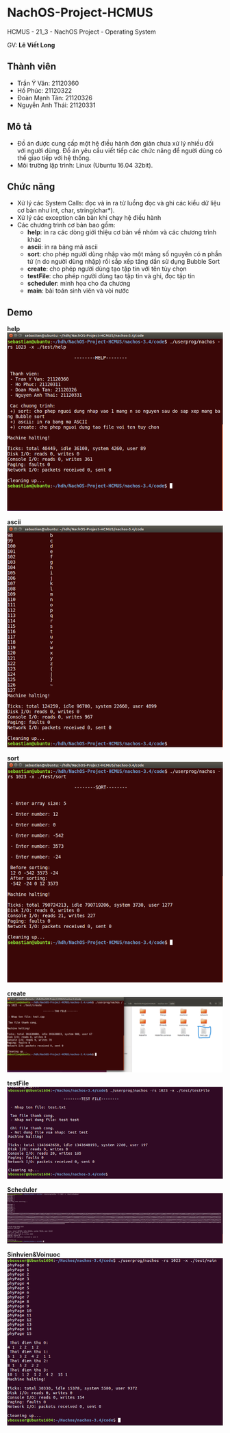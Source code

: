 # NachOS-Project-HCMUS
HCMUS - 21_3 - NachOS Project - Operating System

GV: **Lê Viết Long**

## Thành viên
- Trần Ý Văn: 21120360
- Hồ Phúc: 21120322
- Đoàn Mạnh Tân: 21120326
- Nguyễn Anh Thái: 21120331

## Mô tả
- Đồ án được cung cấp một hệ điều hành đơn giản chưa xử lý nhiều đối với người dùng. Đồ án yêu cầu viết tiếp các chức năng để người dùng
có thể giao tiếp với hệ thống.
- Môi trường lập trình: Linux (Ubuntu 16.04 32bit).

## Chức năng
- Xử lý các System Calls: đọc và in ra từ luồng đọc và ghi các kiểu dữ liệu cơ bản như int, char, string(char*).
- Xử lý các exception căn bản khi chạy hệ điều hành
- Các chương trình cơ bản bao gồm:
  * **help**: in ra các dòng giới thiệu cơ bản về nhóm và các chương trình khác
  * **ascii**: in ra bảng mã ascii
  * **sort**: cho phép người dùng nhập vào một mảng số nguyên có **n** phần tử (n do người dùng nhập) rồi sắp xếp tăng dần sử dụng Bubble Sort
  * **create**: cho phép người dùng tạo tập tin với tên tùy chọn
  * **testFile**: cho phép người dùng tạo tập tin và ghi, đọc tập tin
  * **scheduler**: minh họa cho đa chương
  * **main**: bài toán sinh viên và vòi nước
## Demo
**help**
![Demo of help](./Demo/Help_Demo_2.png "Help Demo")

**ascii**
![Demo of ascii](./Demo/Ascii_Demo_2.png "Ascii Demo")

**sort**
![Demo of sort](./Demo/Sort_Demo.png "Sort Demo")

**create**
![Demo of create](./Demo/Create_Demo.png "Create Demo")

**testFile**
![Demo of testFile](./Demo/testFile_Demo.png "Test file Demo")

**Scheduler**
![Demo of scheduler](./Demo/Scheduler_Demo.png "Scheduler Demo")

**Sinhvien&Voinuoc**
![Demo of Sinhvien&Voinuoc](./Demo/SinhVienVoiNuoc_Demo.png "Sinhvien&Voinuoc Demo")

